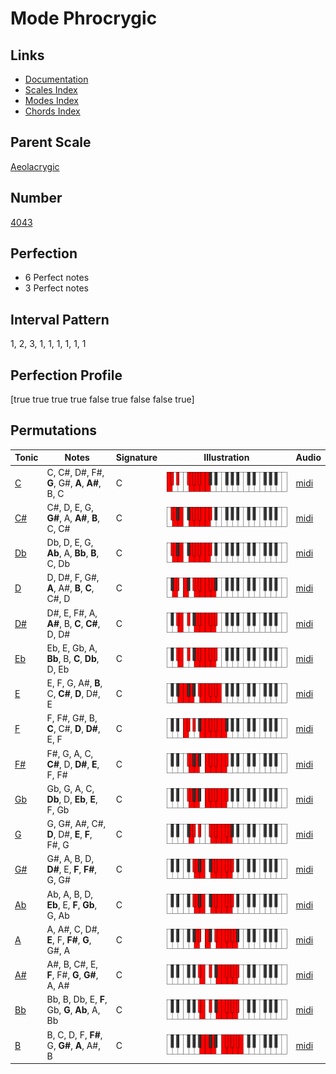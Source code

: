 # Mode Phrocrygic

## Links

- [Documentation](index.md)
- [Scales Index](Scales.md)
- [Modes Index](Modes.md)
- [Chords Index](Chords.md)

## Parent Scale

[Aeolacrygic](ScaleAeolacrygic.md)

## Number

[4043](https://ianring.com/musictheory/scales/4043)

## Perfection

- 6 Perfect notes
- 3 Perfect notes

## Interval Pattern

1, 2, 3, 1, 1, 1, 1, 1, 1

## Perfection Profile

[true true true true false true false false true]

## Permutations

| Tonic | Notes | Signature | Illustration | Audio |
|-------|-------|-----------|--------------|-------|
| [C](ModeCNaturalPhrocrygic.md) | C, C#, D#, F#, **G**, G#, **A**, **A#**, B, C | C | ![CNaturalPhrocrygic](ModeCNaturalPhrocrygic.png) | [midi](https://github.com/edipermadi/music/blob/main/docs/ModeCNaturalPhrocrygic.mid?raw=true) |
| [C#](ModeCSharpPhrocrygic.md) | C#, D, E, G, **G#**, A, **A#**, **B**, C, C# | C | ![CSharpPhrocrygic](ModeCSharpPhrocrygic.png) | [midi](https://github.com/edipermadi/music/blob/main/docs/ModeCSharpPhrocrygic.mid?raw=true) |
| [Db](ModeDFlatPhrocrygic.md) | Db, D, E, G, **Ab**, A, **Bb**, **B**, C, Db | C | ![DFlatPhrocrygic](ModeDFlatPhrocrygic.png) | [midi](https://github.com/edipermadi/music/blob/main/docs/ModeDFlatPhrocrygic.mid?raw=true) |
| [D](ModeDNaturalPhrocrygic.md) | D, D#, F, G#, **A**, A#, **B**, **C**, C#, D | C | ![DNaturalPhrocrygic](ModeDNaturalPhrocrygic.png) | [midi](https://github.com/edipermadi/music/blob/main/docs/ModeDNaturalPhrocrygic.mid?raw=true) |
| [D#](ModeDSharpPhrocrygic.md) | D#, E, F#, A, **A#**, B, **C**, **C#**, D, D# | C | ![DSharpPhrocrygic](ModeDSharpPhrocrygic.png) | [midi](https://github.com/edipermadi/music/blob/main/docs/ModeDSharpPhrocrygic.mid?raw=true) |
| [Eb](ModeEFlatPhrocrygic.md) | Eb, E, Gb, A, **Bb**, B, **C**, **Db**, D, Eb | C | ![EFlatPhrocrygic](ModeEFlatPhrocrygic.png) | [midi](https://github.com/edipermadi/music/blob/main/docs/ModeEFlatPhrocrygic.mid?raw=true) |
| [E](ModeENaturalPhrocrygic.md) | E, F, G, A#, **B**, C, **C#**, **D**, D#, E | C | ![ENaturalPhrocrygic](ModeENaturalPhrocrygic.png) | [midi](https://github.com/edipermadi/music/blob/main/docs/ModeENaturalPhrocrygic.mid?raw=true) |
| [F](ModeFNaturalPhrocrygic.md) | F, F#, G#, B, **C**, C#, **D**, **D#**, E, F | C | ![FNaturalPhrocrygic](ModeFNaturalPhrocrygic.png) | [midi](https://github.com/edipermadi/music/blob/main/docs/ModeFNaturalPhrocrygic.mid?raw=true) |
| [F#](ModeFSharpPhrocrygic.md) | F#, G, A, C, **C#**, D, **D#**, **E**, F, F# | C | ![FSharpPhrocrygic](ModeFSharpPhrocrygic.png) | [midi](https://github.com/edipermadi/music/blob/main/docs/ModeFSharpPhrocrygic.mid?raw=true) |
| [Gb](ModeGFlatPhrocrygic.md) | Gb, G, A, C, **Db**, D, **Eb**, **E**, F, Gb | C | ![GFlatPhrocrygic](ModeGFlatPhrocrygic.png) | [midi](https://github.com/edipermadi/music/blob/main/docs/ModeGFlatPhrocrygic.mid?raw=true) |
| [G](ModeGNaturalPhrocrygic.md) | G, G#, A#, C#, **D**, D#, **E**, **F**, F#, G | C | ![GNaturalPhrocrygic](ModeGNaturalPhrocrygic.png) | [midi](https://github.com/edipermadi/music/blob/main/docs/ModeGNaturalPhrocrygic.mid?raw=true) |
| [G#](ModeGSharpPhrocrygic.md) | G#, A, B, D, **D#**, E, **F**, **F#**, G, G# | C | ![GSharpPhrocrygic](ModeGSharpPhrocrygic.png) | [midi](https://github.com/edipermadi/music/blob/main/docs/ModeGSharpPhrocrygic.mid?raw=true) |
| [Ab](ModeAFlatPhrocrygic.md) | Ab, A, B, D, **Eb**, E, **F**, **Gb**, G, Ab | C | ![AFlatPhrocrygic](ModeAFlatPhrocrygic.png) | [midi](https://github.com/edipermadi/music/blob/main/docs/ModeAFlatPhrocrygic.mid?raw=true) |
| [A](ModeANaturalPhrocrygic.md) | A, A#, C, D#, **E**, F, **F#**, **G**, G#, A | C | ![ANaturalPhrocrygic](ModeANaturalPhrocrygic.png) | [midi](https://github.com/edipermadi/music/blob/main/docs/ModeANaturalPhrocrygic.mid?raw=true) |
| [A#](ModeASharpPhrocrygic.md) | A#, B, C#, E, **F**, F#, **G**, **G#**, A, A# | C | ![ASharpPhrocrygic](ModeASharpPhrocrygic.png) | [midi](https://github.com/edipermadi/music/blob/main/docs/ModeASharpPhrocrygic.mid?raw=true) |
| [Bb](ModeBFlatPhrocrygic.md) | Bb, B, Db, E, **F**, Gb, **G**, **Ab**, A, Bb | C | ![BFlatPhrocrygic](ModeBFlatPhrocrygic.png) | [midi](https://github.com/edipermadi/music/blob/main/docs/ModeBFlatPhrocrygic.mid?raw=true) |
| [B](ModeBNaturalPhrocrygic.md) | B, C, D, F, **F#**, G, **G#**, **A**, A#, B | C | ![BNaturalPhrocrygic](ModeBNaturalPhrocrygic.png) | [midi](https://github.com/edipermadi/music/blob/main/docs/ModeBNaturalPhrocrygic.mid?raw=true) |
